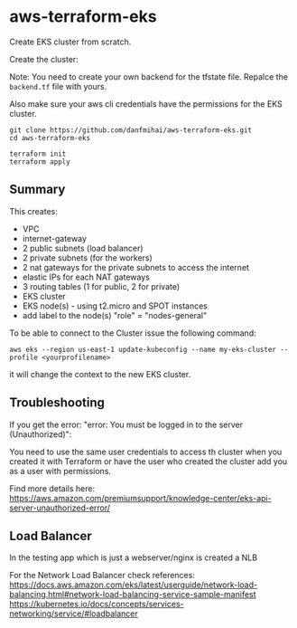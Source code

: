 # aws-terraform-eks
Create EKS cluster from scratch.

Create the cluster:

Note: You need to create your own backend for the tfstate file.
Repalce the `backend.tf` file with yours.

Also make sure your aws cli credentials have the permissions for the EKS cluster.

```
git clone https://github.com/danfmihai/aws-terraform-eks.git
cd aws-terraform-eks

terraform init
terraform apply

```

## Summary
This creates:
- VPC
- internet-gateway
- 2 public subnets (load balancer)
- 2 private subnets (for the workers)
- 2 nat gateways for the private subnets to access the internet
- elastic IPs for each NAT gateways
- 3 routing tables (1 for public, 2 for private)
- EKS cluster 
- EKS node(s) - using t2.micro and SPOT instances
- add label to the node(s) "role" = "nodes-general"


To be able to connect to the Cluster issue the following command:

`aws eks --region us-east-1 update-kubeconfig --name my-eks-cluster --profile <yourprofilename>`

it will change the context to the new EKS cluster.


## Troubleshooting
If you get the error: "error: You must be logged in to the server (Unauthorized)":

You need to use the same user credentials to access th cluster when you created it with Terraform or have the user who created the cluster add you as a user with permissions.

Find more details here:
https://aws.amazon.com/premiumsupport/knowledge-center/eks-api-server-unauthorized-error/

## Load Balancer
In the testing app which is just a webserver/nginx is created a NLB

For the Network Load Balancer check references:
https://docs.aws.amazon.com/eks/latest/userguide/network-load-balancing.html#network-load-balancing-service-sample-manifest
https://kubernetes.io/docs/concepts/services-networking/service/#loadbalancer


